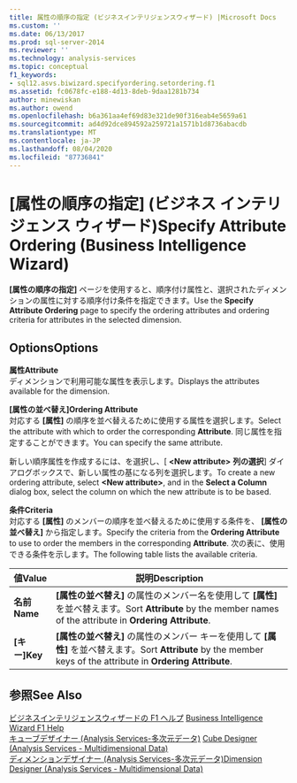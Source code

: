 ```yaml
---
title: 属性の順序の指定 (ビジネスインテリジェンスウィザード) |Microsoft Docs
ms.custom: ''
ms.date: 06/13/2017
ms.prod: sql-server-2014
ms.reviewer: ''
ms.technology: analysis-services
ms.topic: conceptual
f1_keywords:
- sql12.asvs.biwizard.specifyordering.setordering.f1
ms.assetid: fc0678fc-e188-4d13-8deb-9daa1281b734
author: minewiskan
ms.author: owend
ms.openlocfilehash: b6a361aa4ef69d83e321de90f316eab4e5659a61
ms.sourcegitcommit: ad4d92dce894592a259721a1571b1d8736abacdb
ms.translationtype: MT
ms.contentlocale: ja-JP
ms.lasthandoff: 08/04/2020
ms.locfileid: "87736841"
---
```

# <a name="specify-attribute-ordering-business-intelligence-wizard"></a><span data-ttu-id="00af9-102">[属性の順序の指定] (ビジネス インテリジェンス ウィザード)</span><span class="sxs-lookup"><span data-stu-id="00af9-102">Specify Attribute Ordering (Business Intelligence Wizard)</span></span>
  <span data-ttu-id="00af9-103">**[属性の順序の指定]** ページを使用すると、順序付け属性と、選択されたディメンションの属性に対する順序付け条件を指定できます。</span><span class="sxs-lookup"><span data-stu-id="00af9-103">Use the **Specify Attribute Ordering** page to specify the ordering attributes and ordering criteria for attributes in the selected dimension.</span></span>  
  
## <a name="options"></a><span data-ttu-id="00af9-104">Options</span><span class="sxs-lookup"><span data-stu-id="00af9-104">Options</span></span>  
 <span data-ttu-id="00af9-105">**属性**</span><span class="sxs-lookup"><span data-stu-id="00af9-105">**Attribute**</span></span>  
 <span data-ttu-id="00af9-106">ディメンションで利用可能な属性を表示します。</span><span class="sxs-lookup"><span data-stu-id="00af9-106">Displays the attributes available for the dimension.</span></span>  
  
 <span data-ttu-id="00af9-107">**[属性の並べ替え]**</span><span class="sxs-lookup"><span data-stu-id="00af9-107">**Ordering Attribute**</span></span>  
 <span data-ttu-id="00af9-108">対応する **[属性]** の順序を並べ替えるために使用する属性を選択します。</span><span class="sxs-lookup"><span data-stu-id="00af9-108">Select the attribute with which to order the corresponding **Attribute**.</span></span> <span data-ttu-id="00af9-109">同じ属性を指定することができます。</span><span class="sxs-lookup"><span data-stu-id="00af9-109">You can specify the same attribute.</span></span>  
  
 <span data-ttu-id="00af9-110">新しい順序属性を作成するには、を選択し、[ **\<New attribute>** **列の選択**] ダイアログボックスで、新しい属性の基になる列を選択します。</span><span class="sxs-lookup"><span data-stu-id="00af9-110">To create a new ordering attribute, select **\<New attribute>**, and in the **Select a Column** dialog box, select the column on which the new attribute is to be based.</span></span>  
  
 <span data-ttu-id="00af9-111">**条件**</span><span class="sxs-lookup"><span data-stu-id="00af9-111">**Criteria**</span></span>  
 <span data-ttu-id="00af9-112">対応する **[属性]** のメンバーの順序を並べ替えるために使用する条件を、 **[属性の並べ替え]** から指定します。</span><span class="sxs-lookup"><span data-stu-id="00af9-112">Specify the criteria from the **Ordering Attribute** to use to order the members in the corresponding **Attribute**.</span></span> <span data-ttu-id="00af9-113">次の表に、使用できる条件を示します。</span><span class="sxs-lookup"><span data-stu-id="00af9-113">The following table lists the available criteria.</span></span>  
  
|<span data-ttu-id="00af9-114">値</span><span class="sxs-lookup"><span data-stu-id="00af9-114">Value</span></span>|<span data-ttu-id="00af9-115">説明</span><span class="sxs-lookup"><span data-stu-id="00af9-115">Description</span></span>|  
|-----------|-----------------|  
|<span data-ttu-id="00af9-116">**名前**</span><span class="sxs-lookup"><span data-stu-id="00af9-116">**Name**</span></span>|<span data-ttu-id="00af9-117">**[属性の並べ替え]** の属性のメンバー名を使用して **[属性]** を並べ替えます。</span><span class="sxs-lookup"><span data-stu-id="00af9-117">Sort **Attribute** by the member names of the attribute in **Ordering Attribute**.</span></span>|  
|<span data-ttu-id="00af9-118">**[キー]**</span><span class="sxs-lookup"><span data-stu-id="00af9-118">**Key**</span></span>|<span data-ttu-id="00af9-119">**[属性の並べ替え]** の属性のメンバー キーを使用して **[属性]** を並べ替えます。</span><span class="sxs-lookup"><span data-stu-id="00af9-119">Sort **Attribute** by the member keys of the attribute in **Ordering Attribute**.</span></span>|  
  
## <a name="see-also"></a><span data-ttu-id="00af9-120">参照</span><span class="sxs-lookup"><span data-stu-id="00af9-120">See Also</span></span>  
 <span data-ttu-id="00af9-121">[ビジネスインテリジェンスウィザードの F1 ヘルプ](business-intelligence-wizard-f1-help.md) </span><span class="sxs-lookup"><span data-stu-id="00af9-121">[Business Intelligence Wizard F1 Help](business-intelligence-wizard-f1-help.md) </span></span>  
 <span data-ttu-id="00af9-122">[キューブデザイナー &#40;Analysis Services-多次元データ&#41;](cube-designer-analysis-services-multidimensional-data.md) </span><span class="sxs-lookup"><span data-stu-id="00af9-122">[Cube Designer &#40;Analysis Services - Multidimensional Data&#41;](cube-designer-analysis-services-multidimensional-data.md) </span></span>  
 [<span data-ttu-id="00af9-123">ディメンションデザイナー &#40;Analysis Services-多次元データ&#41;</span><span class="sxs-lookup"><span data-stu-id="00af9-123">Dimension Designer &#40;Analysis Services - Multidimensional Data&#41;</span></span>](dimension-designer-analysis-services-multidimensional-data.md)  
  
  
